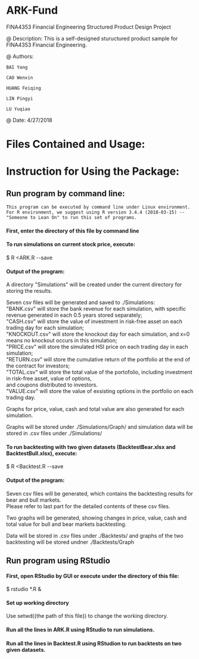 # ARK-Fund
FINA4353 Financial Engineering Structured Product Design Project

@ Description:
  This is a self-designed stuructured product sample for FINA4353 Financial Engineering.

@ Authors:

    BAI Yang
  
    CAO Wenxin
  
    HUANG Feiqing
  
    LIN Pingyi
  
    LU Yuqiao

@ Date: 4/27/2018

# Files Contained and Usage:

# Instruction for Using the Package:
## Run program by command line:
    This program can be executed by command line under Linux environment.
    For R environment, we suggest using R version 3.4.4 (2018-03-15) -- "Someone to Lean On" to run this set of programs.
#### First, enter the directory of this file by command line
#### To run simulations on current stock price, execute: 

$ R <ARK.R --save <br>

#### Output of the program:

  A directory "Simulations" will be created under the current directory for storing the results. <br>
  
  Seven csv files will be generated and saved to ./Simulations: <br>
  "BANK.csv" will store the bank revenue for each simulation, with specific revenue generated in each 0.5 years stored separately; <br>
  "CASH.csv" will store the value of investment in risk-free asset on each trading day for each simulation; <br>
  "KNOCKOUT.csv" will store the knockout day for each simulation, and x=0 means no knockout occurs in this simulation; <br>
  "PRICE.csv" will store the simulated HSI price on each trading day in each simulation; <br>
  "RETURN.csv" will store the cumulative return of the portfolio at the end of the contract for investors; <br>
  "TOTAL.csv" will store the total value of the portofolio, including investment in risk-free asset, value of options, <br>
   and coupons distributed to investors. <br>
  "VALUE.csv" will store the value of exsisting options in the portfolio on each trading day. <br>
  
  Graphs for price, value, cash and total value are also generated for each simulation. <br>
  
  Graphs will be stored under ./Simulations/Graph/ and simulation data will be stored in .csv files under ./Simulations/ <br>
#### To run backtesting with two given datasets (BacktestBear.xlsx and BacktestBull.xlsx), execute: 

$ R <Backtest.R --save

#### Output of the program:

  Seven csv files will be generated, which contains the backtesting results for bear and bull markets. <br>
  Please refer to last part for the detailed contents of these csv files. <br>
  
  Two graphs will be generated, showing changes in price, value, cash and total value for bull and bear markets backtesting. <br>
  
  Data will be stored in .csv files under ./Backtests/ and graphs of the two backtesting will be stored undner ./Backtests/Graph <br>

## Run program using RStudio
#### First, open RStudio by GUI or execute under the directory of this file: 

$ rstudio *.R &
#### Set up working directory
 
Use setwd({the path of this file}) to change the working directory.
#### Run all the lines in ARK.R using RStudio to run simulations.
#### Run all the lines in Backtest.R using RStudion to run backtests on two given datasets.
